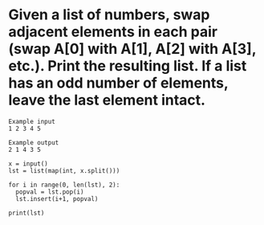 # Given a list of numbers, swap adjacent elements in each pair (swap A[0] with A[1], A[2] with A[3], etc.). Print the resulting list. If a list has an odd number of elements, leave the last element intact.

```
Example input
1 2 3 4 5

Example output
2 1 4 3 5
```

```
x = input()
lst = list(map(int, x.split()))

for i in range(0, len(lst), 2):
  popval = lst.pop(i)
  lst.insert(i+1, popval)
  
print(lst)

```
